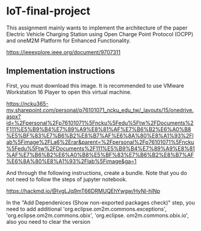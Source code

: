 # IoT-final-project

This assignment mainly wants to implement the architecture of the paper Electric Vehicle Charging Station using Open Charge Point Protocol (OCPP) and oneM2M Platform for Enhanced Functionality.

https://ieeexplore.ieee.org/document/9707311

## Implementation instructions

First, you must download this image. It is recommended to use VMware Workstation 16 Player to open this virtual machine.

https://ncku365-my.sharepoint.com/personal/p76101071_ncku_edu_tw/_layouts/15/onedrive.aspx?id=%2Fpersonal%2Fp76101071%5Fncku%5Fedu%5Ftw%2FDocuments%2F111%E5%B9%B4%E7%89%A9%E8%81%AF%E7%B6%B2%E6%A0%B8%E5%BF%83%E7%B6%B2%E8%B7%AF%E6%8A%80%E8%A1%93%2Flab%5Fimage%2FLa6%2Erar&parent=%2Fpersonal%2Fp76101071%5Fncku%5Fedu%5Ftw%2FDocuments%2F111%E5%B9%B4%E7%89%A9%E8%81%AF%E7%B6%B2%E6%A0%B8%E5%BF%83%E7%B6%B2%E8%B7%AF%E6%8A%80%E8%A1%93%2Flab%5Fimage&ga=1

And through the following instructions, create a bundle. Note that you do not need to follow the steps of jupyter notebook.

https://hackmd.io/@IvgLJq9mT66DRMUQEhYwgw/HyNl-hlNp

In the "Add Dependenices (Show non-exported packages check)" step, you need to add additional 'org.eclipse.om2m.commons.exceptions', 'org.eclipse.om2m.commons.obix', 'org.eclipse. om2m.commons.obix.io', also you need to clear the version

